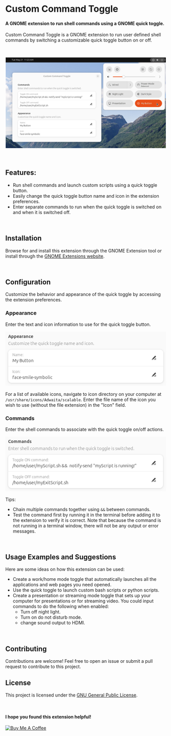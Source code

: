 # Custom Command Toggle

#### A GNOME extension to run shell commands using a GNOME quick toggle.

Custom Command Toggle is a GNOME extension to run user defined shell commands by switching a customizable quick toggle button on or off.

<br>

![Screenshot-main](screenshots/Screenshot-main.png)

<br>

## Features:

- Run shell commands and launch custom scripts using a quick toggle button.
- Easily change the quick toggle button name and icon in the extension preferences.
- Enter separate commands to run when the quick toggle is switched on and when it is switched off.

<br>

## Installation

Browse for and install this extension through the GNOME Extension tool or install through the [GNOME Extensions website](https://extensions.gnome.org/).

<br>

## Configuration

Customize the behavior and appearance of the quick toggle by accessing the extension preferences.

### Appearance

Enter the text and icon information to use for the quick toggle button. 

![Screenshot-appearance](screenshots/Screenshot-appearance.png)

For a list of available icons, navigate to icon directory on your computer at `/usr/share/icons/Adwaita/scalable`. Enter the file name of the icon you wish to use (without the file extension) in the "Icon" field.



### Commands

Enter the shell commands to associate with the quick toggle on/off actions.

![Screenshot-commands](screenshots/Screenshot-commands.png)

Tips:
- Chain multiple commands together using `&&` between commands.
- Test the command first by running it in the terminal before adding it to the extension to verify it is correct. Note that because the command is not running in a terminal window, there will not be any output or error messages.

<br>

## Usage Examples and Suggestions

Here are some ideas on how this extension can be used:
- Create a work/home mode toggle that automatically launches all the applications and web pages you need opened.
- Use the quick toggle to launch custom bash scripts or python scripts. 
- Create a presentation or streaming mode toggle that sets up your computer for presentations or for streaming video. You could input commands to do the following when enabled:
    - Turn off night light.
    - Turn on do not disturb mode.
    - change sound output to HDMI.


<br>

## Contributing

Contributions are welcome! Feel free to open an issue or submit a pull request to contribute to this project.
<br>

## License

This project is licensed under the [GNU General Public License](http://www.gnu.org/licenses/).

<br>

#### I hope you found this extension helpful!

<a href="https://www.buymeacoffee.com/StorageB" target="_blank"><img src="https://cdn.buymeacoffee.com/buttons/v2/default-yellow.png" alt="Buy Me A Coffee" style="height: 36px !important;width: 131px !important;" ></a>


